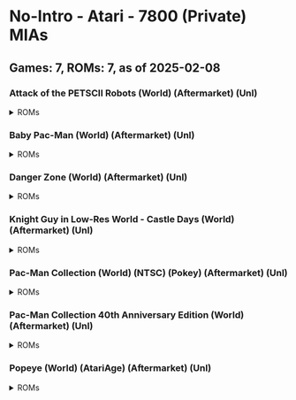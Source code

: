 # No-Intro - Atari - 7800 (Private) MIAs
## Games: 7, ROMs: 7, as of 2025-02-08
### Attack of the PETSCII Robots (World) (Aftermarket) (Unl)
<details>
<summary>ROMs</summary>

- Attack of the PETSCII Robots (World) (Aftermarket) (Unl).bin, CRC: 1311daaf
</details>

### Baby Pac-Man (World) (Aftermarket) (Unl)
<details>
<summary>ROMs</summary>

- Baby Pac-Man (World) (Aftermarket) (Unl).bin, CRC: df85ae94
</details>

### Danger Zone (World) (Aftermarket) (Unl)
<details>
<summary>ROMs</summary>

- Danger Zone (World) (Aftermarket) (Unl).bin, CRC: d8c4f0fb
</details>

### Knight Guy in Low-Res World - Castle Days (World) (Aftermarket) (Unl)
<details>
<summary>ROMs</summary>

- Knight Guy in Low-Res World - Castle Days (World) (Aftermarket) (Unl).bin, CRC: 6544071f
</details>

### Pac-Man Collection (World) (NTSC) (Pokey) (Aftermarket) (Unl)
<details>
<summary>ROMs</summary>

- Pac-Man Collection (World) (NTSC) (Pokey) (Aftermarket) (Unl).bin, CRC: 6a7e9d26
</details>

### Pac-Man Collection 40th Anniversary Edition (World) (Aftermarket) (Unl)
<details>
<summary>ROMs</summary>

- Pac-Man Collection 40th Anniversary Edition (World) (Aftermarket) (Unl).bin, CRC: b5e304c2
</details>

### Popeye (World) (AtariAge) (Aftermarket) (Unl)
<details>
<summary>ROMs</summary>

- Popeye (World) (v1.30) (Aftermarket) (Unl).bin, CRC: afb69b4e
</details>

